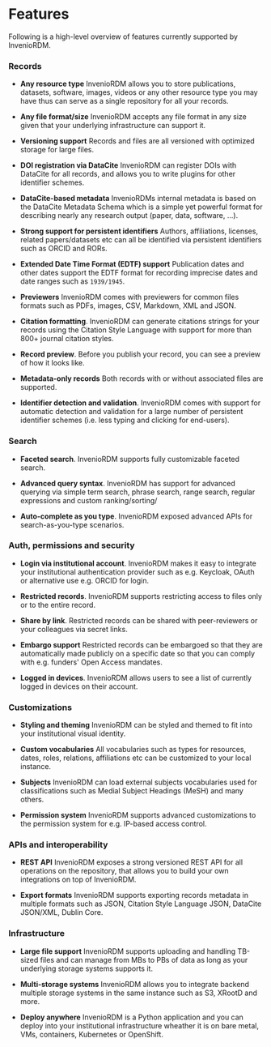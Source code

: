 # Features

Following is a high-level overview of features currently supported by InvenioRDM.

### Records

- **Any resource type** InvenioRDM allows you to store publications, datasets,
  software, images, videos or any other resource type you may have thus can
  serve as a single repository for all your records.

- **Any file format/size** InvenioRDM accepts any file format in any size given
  that your underlying infrastructure can support it.

- **Versioning support** Records and files are all versioned with optimized
  storage for large files.

- **DOI registration via DataCite** InvenioRDM can register DOIs with DataCite
  for all records, and allows you to write plugins for other identifier schemes.

- **DataCite-based metadata** InvenioRDMs internal metadata is based on the
  DataCite Metadata Schema which is a simple yet powerful format for describing
  nearly any research output (paper, data, software, ...).

- **Strong support for persistent identifiers** Authors, affiliations, licenses,
  related papers/datasets etc can all be identified via persistent identifiers
  such as ORCID and RORs.

- **Extended Date Time Format (EDTF) support** Publication dates and other dates
   support the EDTF format for recording imprecise dates and date ranges such
   as ``1939/1945``.

- **Previewers** InvenioRDM comes with previewers for common files formats such
  as PDFs, images, CSV, Markdown, XML and JSON.

- **Citation formatting**. InvenioRDM can generate citations strings for your
  records using the Citation Style Language with support for more than 800+
  journal citation styles.

- **Record preview**. Before you publish your record, you can see a preview of
  how it looks like.

- **Metadata-only records** Both records with or without associated files are
  supported.

- **Identifier detection and validation**. InvenioRDM comes with support for
  automatic detection and validation for a large number of persistent identifier
  schemes (i.e. less typing and clicking for end-users).

### Search

- **Faceted search**. InvenioRDM supports fully customizable faceted search.

- **Advanced query syntax**. InvenioRDM has support for advanced querying via
  simple term search, phrase search, range search, regular expressions and
  custom ranking/sorting/

- **Auto-complete as you type**. InvenioRDM exposed advanced APIs for
  search-as-you-type scenarios.

### Auth, permissions and security

- **Login via institutional account**. InvenioRDM makes it easy to integrate your
  institutional authentication provider such as e.g. Keycloak, OAuth or alternative
  use e.g. ORCID for login.

- **Restricted records**. InvenioRDM supports restricting access to files only
  or to the entire record.

- **Share by link**. Restricted records can be shared with peer-reviewers or
  your colleagues via secret links.

- **Embargo support** Restricted records can be embargoed so that they are
  automatically made publicly on a specific date so that you can comply with
  e.g. funders' Open Access mandates.

- **Logged in devices**. InvenioRDM allows users to see a list of currently
  logged in devices on their account.

### Customizations

- **Styling and theming** InvenioRDM can be styled and themed to fit into your
  institutional visual identity.

- **Custom vocabularies** All vocabularies such as types for resources, dates,
  roles, relations, affiliations etc can be customized to your local instance.

- **Subjects** InvenioRDM can load external subjects vocabularies used for
  classifications such as Medial Subject Headings (MeSH) and many others.

- **Permission system** InvenioRDM supports advanced customizations to the
  permission system for e.g. IP-based access control.

### APIs and interoperability

- **REST API** InvenioRDM exposes a strong versioned REST API for all operations
  on the repository, that allows you to build your own integrations on top of
  InvenioRDM.

- **Export formats** InvenioRDM supports exporting records metadata in multiple
  formats such as JSON, Citation Style Language JSON, DataCite JSON/XML, Dublin
  Core.

### Infrastructure

- **Large file support** InvenioRDM supports uploading and handling TB-sized
  files and can manage from MBs to PBs of data as long as your underlying
  storage systems supports it.

- **Multi-storage systems** InvenioRDM allows you to integrate backend multiple
  storage systems in the same instance such as S3, XRootD and more.

- **Deploy anywhere** InvenioRDM is a Python application and you can deploy
  into your institutional infrastructure wheather it is on bare metal, VMs,
  containers, Kubernetes or OpenShift.
